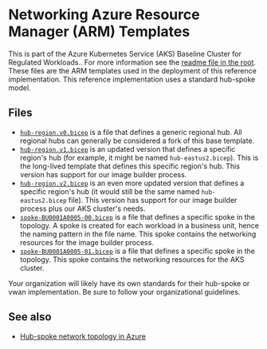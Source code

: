 # Networking Azure Resource Manager (ARM) Templates

This is part of the Azure Kubernetes Service (AKS) Baseline Cluster for Regulated Workloads.. For more information see the [readme file in the root](/README.md). These files are the ARM templates used in the deployment of this reference implementation. This reference implementation uses a standard hub-spoke model.

## Files

* [`hub-region.v0.bicep`](./hub-region.v0.bicep) is a file that defines a generic regional hub. All regional hubs can generally be considered a fork of this base template.
* [`hub-region.v1.bicep`](./hub-region.v1.bicep) is an updated version that defines a specific region's hub (for example, it might be named `hub-eastus2.bicep`). This is the long-lived template that defines this specific region's hub. This version has support for our image builder process.
* [`hub-region.v2.bicep`](./hub-region.v2.bicep) is an even more updated version that defines a specific region's hub (it would still be the same named `hub-eastus2.bicep` file). This version has support for our image builder process plus our AKS cluster's needs.
* [`spoke-BU0001A0005-00.bicep`](./spoke-BU0001A0005-00.bicep) is a file that defines a specific spoke in the topology. A spoke is created for each workload in a business unit, hence the naming pattern in the file name. This spoke contains the networking resources for the image builder process.
* [`spoke-BU0001A0005-01.bicep`](./spoke-BU0001A0005-01.bicep) is a file that defines a specific spoke in the topology. This spoke contains the networking resources for the AKS cluster.

Your organization will likely have its own standards for their hub-spoke or vwan implementation. Be sure to follow your organizational guidelines.

## See also

* [Hub-spoke network topology in Azure](https://learn.microsoft.com/azure/architecture/reference-architectures/hybrid-networking/hub-spoke)
